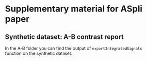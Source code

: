 # Supplementary material for ASpli paper

## Synthetic dataset: A-B contrast report
In the A-B folder you can find the output of `exportIntegratedSignals` function on
the synthetic dataset.


